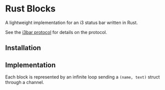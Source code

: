 Rust Blocks
===========

A lightweight implementation for an i3 status bar written in Rust.

See the [i3bar protocol](https://i3wm.org/docs/i3bar-protocol.html) for details
on the protocol.

Installation
------------

Implementation
--------------

Each block is represented by an infinite loop sending a `(name, text)` struct
through a channel.
